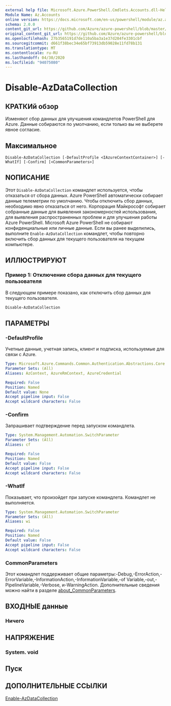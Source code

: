 ```yaml
---
external help file: Microsoft.Azure.PowerShell.Cmdlets.Accounts.dll-Help.xml
Module Name: Az.Accounts
online version: https://docs.microsoft.com/en-us/powershell/module/az.accounts/disable-azdatacollection
schema: 2.0.0
content_git_url: https://github.com/Azure/azure-powershell/blob/master/src/Accounts/Accounts/help/Disable-AzDataCollection.md
original_content_git_url: https://github.com/Azure/azure-powershell/blob/master/src/Accounts/Accounts/help/Disable-AzDataCollection.md
ms.openlocfilehash: 27b3565191d7de110a5ba3a1e37d204fe3301cbf
ms.sourcegitcommit: d661f38bec34e65bf73913db59028e11fd78b131
ms.translationtype: MT
ms.contentlocale: ru-RU
ms.lasthandoff: 04/30/2020
ms.locfileid: "94075080"
---
```

# Disable-AzDataCollection

## КРАТКИй обзор
Изменяют сбор данных для улучшения командлетов PowerShell для Azure. Данные собираются по умолчанию, если только вы не выберете явное согласие.

## Максимальное

```
Disable-AzDataCollection [-DefaultProfile <IAzureContextContainer>] [-WhatIf] [-Confirm] [<CommonParameters>]
```

## NОПИСАНИЕ

Этот `Disable-AzDataCollection` командлет используется, чтобы отказаться от сбора данных. Azure PowerShell автоматически собирает данные телеметрии по умолчанию. Чтобы отключить сбор данных, необходимо явно отказаться от него. Корпорация Майкрософт собирает собранные данные для выявления закономерностей использования, для выявления распространенных проблем и для улучшения работы Azure PowerShell. Microsoft Azure PowerShell не собирают конфиденциальные или личные данные. Если вы ранее выделились, выполните `Enable-AzDataCollection` командлет, чтобы повторно включить сбор данных для текущего пользователя на текущем компьютере.

## ИЛЛЮСТРИРУЮТ

### Пример 1: Отключение сбора данных для текущего пользователя

В следующем примере показано, как отключить сбор данных для текущего пользователя.

```powershell
Disable-AzDataCollection
```

## ПАРАМЕТРЫ

### -DefaultProfile

Учетные данные, учетная запись, клиент и подписка, используемые для связи с Azure.

```yaml
Type: Microsoft.Azure.Commands.Common.Authentication.Abstractions.Core.IAzureContextContainer
Parameter Sets: (All)
Aliases: AzContext, AzureRmContext, AzureCredential

Required: False
Position: Named
Default value: None
Accept pipeline input: False
Accept wildcard characters: False
```

### -Confirm

Запрашивает подтверждение перед запуском командлета.

```yaml
Type: System.Management.Automation.SwitchParameter
Parameter Sets: (All)
Aliases: cf

Required: False
Position: Named
Default value: False
Accept pipeline input: False
Accept wildcard characters: False
```

### -WhatIf

Показывает, что произойдет при запуске командлета. Командлет не выполняется.

```yaml
Type: System.Management.Automation.SwitchParameter
Parameter Sets: (All)
Aliases: wi

Required: False
Position: Named
Default value: False
Accept pipeline input: False
Accept wildcard characters: False
```

### CommonParameters

Этот командлет поддерживает общие параметры:-Debug,-ErrorAction,-ErrorVariable,-InformationAction,-InformationVariable,-of Variable,-out,-PipelineVariable,-Verbose, и-WarningAction. Дополнительные сведения можно найти в разделе [about_CommonParameters](/powershell/module/microsoft.powershell.core/about/about_commonparameters).

## ВХОДНЫЕ данные

### Ничего

## НАПРЯЖЕНИЕ

### System. void

## Пуск

## ДОПОЛНИТЕЛЬНЫЕ ССЫЛКИ

[Enable-AzDataCollection](./Enable-AzDataCollection.md)
